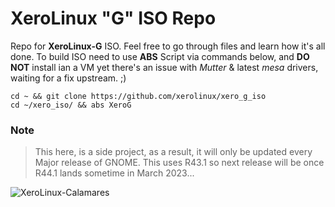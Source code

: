 # XeroLinux "G" ISO Repo

Repo for **XeroLinux-G** ISO. Feel free to go through files and learn how it's all done. To build ISO need to use **ABS** Script via commands below, and **DO NOT** install ian a VM yet there's an issue with *Mutter* & latest *mesa* drivers, waiting for a fix upstream. ;)

```
cd ~ && git clone https://github.com/xerolinux/xero_g_iso
cd ~/xero_iso/ && abs XeroG
```

### Note
> This here, is a side project, as a result, it will only be updated every Major release of GNOME. This uses R43.1 so next release will be once R44.1 lands sometime in March 2023...

![XeroLinux-Calamares](https://i.imgur.com/9sjGFSN.png)
